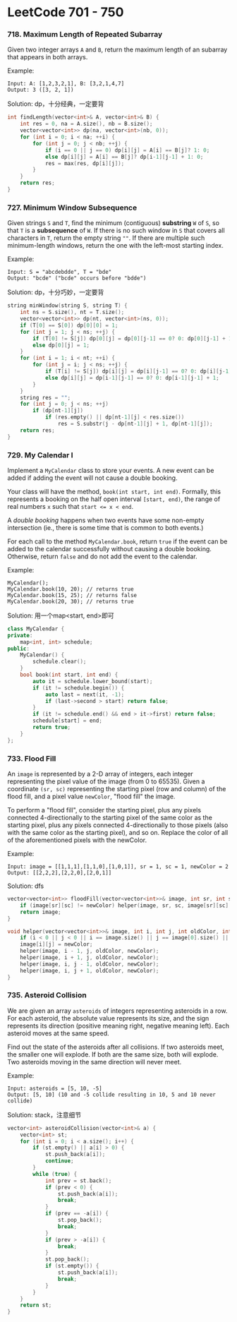 # LeetCode 701 - 750

### 718. Maximum Length of Repeated Subarray

Given two integer arrays `A` and `B`, return the maximum length of an subarray that appears in both arrays.

Example:

```
Input: A: [1,2,3,2,1], B: [3,2,1,4,7]
Output: 3 ([3, 2, 1])
```

Solution: dp，十分经典，一定要背

```cpp
int findLength(vector<int>& A, vector<int>& B) {
    int res = 0, na = A.size(), nb = B.size();
    vector<vector<int>> dp(na, vector<int>(nb, 0));
    for (int i = 0; i < na; ++i) {
        for (int j = 0; j < nb; ++j) {
            if (i == 0 || j == 0) dp[i][j] = A[i] == B[j]? 1: 0;
            else dp[i][j] = A[i] == B[j]? dp[i-1][j-1] + 1: 0;
            res = max(res, dp[i][j]);
        }
    }
    return res;
}
```

### 727. Minimum Window Subsequence

Given strings `S` and `T`, find the minimum (contiguous) **substring** `W` of `S`, so that `T` is a **subsequence** of `W`. If there is no such window in `S` that covers all characters in `T`, return the empty string `""`. If there are multiple such minimum-length windows, return the one with the left-most starting index.

Example:

```
Input: S = "abcdebdde", T = "bde"
Output: "bcde" ("bcde" occurs before "bdde")
```

Solution: dp，十分巧妙，一定要背

```cpp
string minWindow(string S, string T) {
    int ns = S.size(), nt = T.size();
    vector<vector<int>> dp(nt, vector<int>(ns, 0));
    if (T[0] == S[0]) dp[0][0] = 1;
    for (int j = 1; j < ns; ++j) {
        if (T[0] != S[j]) dp[0][j] = dp[0][j-1] == 0? 0: dp[0][j-1] + 1;
        else dp[0][j] = 1;
    }
    for (int i = 1; i < nt; ++i) {
        for (int j = i; j < ns; ++j) {
            if (T[i] != S[j]) dp[i][j] = dp[i][j-1] == 0? 0: dp[i][j-1] + 1;
            else dp[i][j] = dp[i-1][j-1] == 0? 0: dp[i-1][j-1] + 1;
        }
    }
    string res = "";
    for (int j = 0; j < ns; ++j)
        if (dp[nt-1][j])
            if (res.empty() || dp[nt-1][j] < res.size())
                res = S.substr(j - dp[nt-1][j] + 1, dp[nt-1][j]);
    return res;
}
```

### 729. My Calendar I

Implement a `MyCalendar` class to store your events. A new event can be added if adding the event will not cause a double booking.

Your class will have the method, `book(int start, int end)`. Formally, this represents a booking on the half open interval `[start, end)`, the range of real numbers `x` such that `start <= x < end`.

A *double booking* happens when two events have some non-empty intersection (ie., there is some time that is common to both events.)

For each call to the method `MyCalendar.book`, return `true` if the event can be added to the calendar successfully without causing a double booking. Otherwise, return `false` and do not add the event to the calendar.

Example:

```
MyCalendar();
MyCalendar.book(10, 20); // returns true
MyCalendar.book(15, 25); // returns false
MyCalendar.book(20, 30); // returns true
```

Solution: 用一个map<start, end>即可

```cpp
class MyCalendar {
private:
    map<int, int> schedule;
public:
    MyCalendar() {
        schedule.clear();
    }
    bool book(int start, int end) {
        auto it = schedule.lower_bound(start);
        if (it != schedule.begin()) {
            auto last = next(it, -1);
            if (last->second > start) return false;   
        }
        if (it != schedule.end() && end > it->first) return false;
        schedule[start] = end;
        return true;
    }
};
```

### 733. Flood Fill

An `image` is represented by a 2-D array of integers, each integer representing the pixel value of the image (from 0 to 65535). Given a coordinate `(sr, sc)` representing the starting pixel (row and column) of the flood fill, and a pixel value `newColor`, "flood fill" the image.

To perform a "flood fill", consider the starting pixel, plus any pixels connected 4-directionally to the starting pixel of the same color as the starting pixel, plus any pixels connected 4-directionally to those pixels (also with the same color as the starting pixel), and so on. Replace the color of all of the aforementioned pixels with the newColor.

Example:

```
Input: image = [[1,1,1],[1,1,0],[1,0,1]], sr = 1, sc = 1, newColor = 2
Output: [[2,2,2],[2,2,0],[2,0,1]]
```

Solution: dfs

```cpp
vector<vector<int>> floodFill(vector<vector<int>>& image, int sr, int sc, int newColor) {
    if (image[sr][sc] != newColor) helper(image, sr, sc, image[sr][sc], newColor);
    return image;
}

void helper(vector<vector<int>>& image, int i, int j, int oldColor, int newColor) {
    if (i < 0 || j < 0 || i == image.size() || j == image[0].size() || image[i][j] != oldColor) return;
    image[i][j] = newColor;
    helper(image, i - 1, j, oldColor, newColor);
    helper(image, i + 1, j, oldColor, newColor);
    helper(image, i, j - 1, oldColor, newColor);
    helper(image, i, j + 1, oldColor, newColor);
}
```

### 735. Asteroid Collision

We are given an array `asteroids` of integers representing asteroids in a row. For each asteroid, the absolute value represents its size, and the sign represents its direction (positive meaning right, negative meaning left). Each asteroid moves at the same speed.

Find out the state of the asteroids after all collisions. If two asteroids meet, the smaller one will explode. If both are the same size, both will explode. Two asteroids moving in the same direction will never meet.

Example:

```
Input: asteroids = [5, 10, -5]
Output: [5, 10] (10 and -5 collide resulting in 10, 5 and 10 never collide)
```

Solution: stack，注意细节

```cpp
vector<int> asteroidCollision(vector<int>& a) {
    vector<int> st;
    for (int i = 0; i < a.size(); i++) {
        if (st.empty() || a[i] > 0) {
            st.push_back(a[i]);
            continue;
        }
        while (true) {
            int prev = st.back();
            if (prev < 0) {
                st.push_back(a[i]);
                break;
            }
            if (prev == -a[i]) {
                st.pop_back();
                break;
            }
            if (prev > -a[i]) {
                break;
            }
            st.pop_back();
            if (st.empty()) {
                st.push_back(a[i]);
                break;
            }
        }
    }
    return st;
}
```